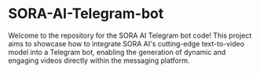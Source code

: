 # SORA-AI-Telegram-bot
Welcome to the repository for the SORA AI Telegram bot code! This project aims to showcase how to integrate SORA AI's cutting-edge text-to-video model into a Telegram bot, enabling the generation of dynamic and engaging videos directly within the messaging platform.

